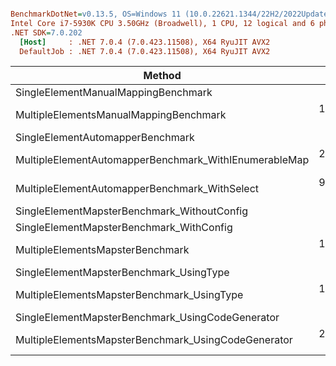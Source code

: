 ``` ini

BenchmarkDotNet=v0.13.5, OS=Windows 11 (10.0.22621.1344/22H2/2022Update/SunValley2)
Intel Core i7-5930K CPU 3.50GHz (Broadwell), 1 CPU, 12 logical and 6 physical cores
.NET SDK=7.0.202
  [Host]     : .NET 7.0.4 (7.0.423.11508), X64 RyuJIT AVX2
  DefaultJob : .NET 7.0.4 (7.0.423.11508), X64 RyuJIT AVX2


```
|                                                Method |         Mean |        Error |       StdDev |       Median |
|------------------------------------------------------ |-------------:|-------------:|-------------:|-------------:|
|                   SingleElementManualMappingBenchmark |     13.54 ns |     0.408 ns |     1.095 ns |     13.14 ns |
|                MultipleElementsManualMappingBenchmark | 18,026.42 ns |   327.315 ns |   683.228 ns | 17,848.09 ns |
|                      SingleElementAutomapperBenchmark |     94.43 ns |     1.508 ns |     1.337 ns |     94.47 ns |
| MultipleElementAutomapperBenchmark_WithIEnumerableMap | 25,101.95 ns | 2,280.189 ns | 6,723.190 ns | 21,305.36 ns |
|         MultipleElementAutomapperBenchmark_WithSelect | 98,832.20 ns | 1,715.378 ns | 1,604.566 ns | 98,101.34 ns |
|           SingleElementMapsterBenchmark_WithoutConfig |     38.16 ns |     0.763 ns |     1.643 ns |     37.56 ns |
|              SingleElementMapsterBenchmark_WithConfig |     40.84 ns |     1.263 ns |     3.684 ns |     39.67 ns |
|                      MultipleElementsMapsterBenchmark | 19,672.73 ns |   389.651 ns |   651.019 ns | 19,563.98 ns |
|               SingleElementMapsterBenchmark_UsingType |     65.46 ns |     1.091 ns |     1.456 ns |     65.20 ns |
|            MultipleElementsMapsterBenchmark_UsingType | 19,240.10 ns |   369.738 ns |   327.763 ns | 19,182.85 ns |
|      SingleElementMapsterBenchmark_UsingCodeGenerator |     20.19 ns |     0.425 ns |     0.472 ns |     20.21 ns |
|   MultipleElementsMapsterBenchmark_UsingCodeGenerator | 25,910.60 ns |   516.294 ns |   530.196 ns | 25,928.57 ns |
